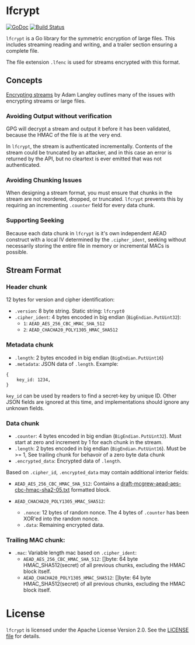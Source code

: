 # lfcrypt

[![GoDoc](https://godoc.org/github.com/ScaleFT/lfcrypt?status.svg)](https://godoc.org/github.com/ScaleFT/lfcrypt)
[![Build Status](https://travis-ci.org/ScaleFT/lfcrypt.svg?branch=master)](https://travis-ci.org/ScaleFT/lfcrypt)

`lfcrypt` is a Go library for the symmetric encryption of large files.  This includes streaming reading and writing, and a trailer section ensuring a complete file.

The file extension `.lfenc` is used for streams encrypted with this format.

## Concepts

[Encrypting streams](https://www.imperialviolet.org/2014/06/27/streamingencryption.html) by Adam Langley outlines many of the issues with encrypting streams or large files.

### Avoiding Output without verification

GPG will decrypt a stream and output it before it has been validated, because the HMAC of the file is at the very end.

In `lfcrypt`, the stream is authenticated incrementally. Contents of the stream could be truncated by an attacker, and in this case an error is returned by the API, but no cleartext is ever emitted that was not authenticated.

### Avoiding Chunking Issues

When designing a stream format, you must ensure that chunks in the stream are not reordered, dropped, or truncated.  `lfcrypt` prevents this by requiring an incrementing `.counter` field for every data chunk.

### Supporting Seeking

Because each data chunk in `lfcrypt` is it's own independent AEAD construct with a local IV determined by the `.cipher_ident`, seeking without necessarily storing the entire file in memory or incremental MACs is possible.

## Stream Format

### Header chunk

12 bytes for version and cipher identification:

- `.version`: 8 byte string. Static string: `lfcrypt0`
- `.cipher_ident`: 4 bytes encoded in big endian (`BigEndian.PutUint32`):
    - `1`: `AEAD_AES_256_CBC_HMAC_SHA_512`
    - `2`: `AEAD_CHACHA20_POLY1305_HMAC_SHA512`

### Metadata chunk

- `.length`: 2 bytes encoded in big endian (`BigEndian.PutUint16`)
- `.metadata`: JSON data of `.length`. Example:

```
{
    key_id: 1234,
}
```

`key_id` can be used by readers to find a secret-key by unique ID.  Other JSON fields are ignored at this time,
and implementations should ignore any unknown fields.

### Data chunk

- `.counter`: 4 bytes encoded in big endian (`BigEndian.PutUint32`). Must start at zero and increment by 1 for each chunk in the stream.
- `.length`: 2 bytes encoded in big endian (`BigEndian.PutUint16`). Must be >= 1, See trailing chunk for behavoir of a zero byte data chunk
- `.encrypted_data`:  Encrypted data of `.length`.

Based on `.cipher_id`, `.encrypted_data` may contain additional interior fields:

- `AEAD_AES_256_CBC_HMAC_SHA_512`: Contains a [draft-mcgrew-aead-aes-cbc-hmac-sha2-05.txt](https://tools.ietf.org/html/draft-mcgrew-aead-aes-cbc-hmac-sha2-05#section-2.1) formatted block.

- `AEAD_CHACHA20_POLY1305_HMAC_SHA512`:
  - `.nonce`: 12 bytes of random nonce. The 4 bytes of `.counter` has been XOR'ed into the random nonce.
  - `.data`: Remaining encrypted data.

### Trailing MAC chunk:
- `.mac`: Variable length mac based on `.cipher_ident`:
  - `AEAD_AES_256_CBC_HMAC_SHA_512`: []byte: 64 byte HMAC_SHA512(secret) of all previous chunks, excluding the HMAC block itself.
  - `AEAD_CHACHA20_POLY1305_HMAC_SHA512`: []byte: 64 byte HMAC_SHA512(secret) of all previous chunks, excluding the HMAC block itself.

# License

`lfcrypt` is licensed under the Apache License Version 2.0. See the [LICENSE file](./LICENSE) for details.
